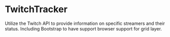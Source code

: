 # TwitchTracker
Utilize the Twitch API to provide information on specific streamers and their status. Including Bootstrap to have support browser support for grid layer. 
